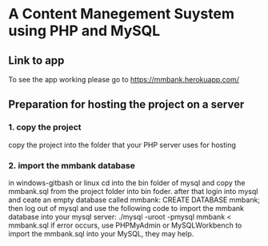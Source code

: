 # A Content Manegement Suystem using PHP and MySQL

## Link to app

To see the app working please go to
<https://mmbank.herokuapp.com/>

## Preparation for hosting the project on a server

### 1. copy the project

copy the project into the folder that your PHP server uses for hosting  

### 2. import the mmbank database

in windows-gitbash or linux cd into the bin folder of mysql and copy the mmbank.sql from the project folder into bin foder.
after that login into mysql and ceate an empty database called mmbank:
CREATE DATABASE mmbank;
then log out of mysql and use the following code to import the mmbank database into your mysql server:
./mysql -uroot -pmysql mmbank < mmbank.sql
if error occurs, use PHPMyAdmin or MySQLWorkbench to import the mmbank.sql into your MySQL, they may help.
